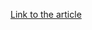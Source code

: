 [Link to the article](https://blog.malwarebytes.com/threat-analysis/2016/11/floki-bot-and-the-stealthy-dropper/)
